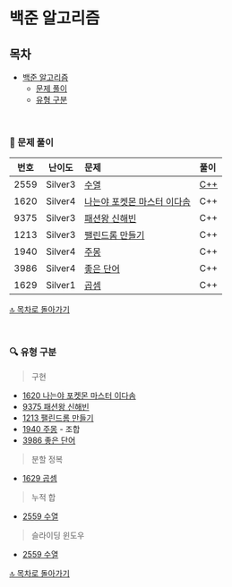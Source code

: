 # 백준 알고리즘


## 목차
- [백준 알고리즘](#백준-알고리즘)
  - [문제 풀이](#pencil-문제-풀이)
  - [유형 구분](#mag-유형-구분)
    
</br>

### :pencil: 문제 풀이

| 번호 | 난이도 | 문제 | 풀이 |
| :-: | :-: | :-- | :-- |
| 2559 | Silver3 | [수열](./Silver/2559. 수열) | [C++](./Silver/2559. 수열/2559.md) |
| 1620 | Silver4 | [나는야 포켓몬 마스터 이다솜](./Silver/1620. 나는야 포켓몬 마스터 이다솜) | C++ |
| 9375 | Silver3 | [패션왕 신해빈](./Silver/9375. 패션왕 신해빈) | C++ |
| 1213 | Silver3 | [팰린드롬 만들기](./Silver/1213. 팰린드롬 만들기) | C++ |
| 1940 | Silver4 | [주몽](./Silver/1940. 주몽) | C++ |
| 3986 | Silver4 | [좋은 단어](./Silver/3986. 좋은 단어) | C++ |
| 1629 | Silver1 | [곱셈](./Silver/1629. 곱셈) | C++ |

[🔝 목차로 돌아가기](#백준-알고리즘)

</br>

### :mag: 유형 구분
> 구현
- [1620 나는야 포켓몬 마스터 이다솜](./Silver/1620. 나는야 포켓몬 마스터 이다솜)
- [9375 패션왕 신해빈](./Silver/9375. 패션왕 신해빈)
- [1213 팰린드롬 만들기](./Silver/1213. 팰린드롬 만들기)
- [1940 주몽](./Silver/1940. 주몽) - 조합
- [3986 좋은 단어](./Silver/3986. 좋은 단어)
> 분할 정복
- [1629 곱셈](./Silver/1629. 곱셈)
> 누적 합
- [2559 수열](./Silver/2559. 수열)
> 슬라이딩 윈도우
- [2559 수열](./Silver/2559. 수열)



[🔝 목차로 돌아가기](#백준-알고리즘)
